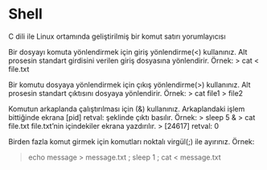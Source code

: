 # Shell
C dili ile Linux ortamında geliştirilmiş bir komut satırı yorumlayıcısı


Bir dosyayı komuta yönlendirmek için giriş yönlendirme(<) kullanınız.
Alt prosesin standart girdisini verilen giriş dosyasına yönlendirir.
Örnek:
    > cat < file.txt
    
Bir komutu dosyaya yönlendirmek için çıkış yönlendirme(>) kullanınız.
Alt prosesin standart çıktısını dosyaya yönlendirir. 
Örnek:
    > cat file1 > file2
    
Komutun arkaplanda çalıştırılması için (&) kullanınız.
Arkaplandaki işlem bittiğinde ekrana 
    [pid] retval: <exitcode> şeklinde çıktı basılır.
Örnek:
    > sleep 5 &
    > cat file.txt
    file.txt’nin içindekiler ekrana yazdırılır.
    > [24617] retval: 0
  
Birden fazla komut girmek için komutları noktalı virgül(;) ile ayırınız.
Örnek:
  > echo message > message.txt ; sleep 1 ; cat < message.txt
